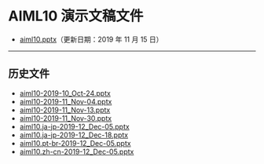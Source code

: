 <!--
This is a machine generated file, and should not be edited, as it will be overwritten with future updates.
-->

# <a name="aiml10-presentation-files"></a>AIML10 演示文稿文件

- [aiml10.pptx](https://globaleventcdn.blob.core.windows.net/assets/aiml/aiml10/zh-CN/aiml10-translation.zh-CN.pptx )（更新日期：2019 年 11 月 15 日）
---
## <a name="historical-files"></a>历史文件
- [aiml10-2019-10_Oct-24.pptx](https://globaleventcdn.blob.core.windows.net/assets/aiml/aiml10/aiml10-2019-10_Oct-24.pptx)
- [aiml10-2019-11_Nov-04.pptx](https://globaleventcdn.blob.core.windows.net/assets/aiml/aiml10/aiml10-2019-11_Nov-04.pptx)
- [aiml10-2019-11_Nov-13.pptx](https://globaleventcdn.blob.core.windows.net/assets/aiml/aiml10/aiml10-2019-11_Nov-13.pptx)
- [aiml10-2019-11_Nov-30.pptx](https://globaleventcdn.blob.core.windows.net/assets/aiml/aiml10/aiml10-2019-11_Nov-30.pptx)
- [aiml10.ja-jp-2019-12_Dec-05.pptx](https://globaleventcdn.blob.core.windows.net/assets/aiml/aiml10/aiml10.ja-jp-2019-12_Dec-05.pptx)
- [aiml10.ja-jp-2019-12_Dec-18.pptx](https://globaleventcdn.blob.core.windows.net/assets/aiml/aiml10/aiml10.ja-jp-2019-12_Dec-18.pptx)
- [aiml10.pt-br-2019-12_Dec-05.pptx](https://globaleventcdn.blob.core.windows.net/assets/aiml/aiml10/aiml10.pt-br-2019-12_Dec-05.pptx)
- [aiml10.zh-cn-2019-12_Dec-05.pptx](https://globaleventcdn.blob.core.windows.net/assets/aiml/aiml10/aiml10.zh-cn-2019-12_Dec-05.pptx)



